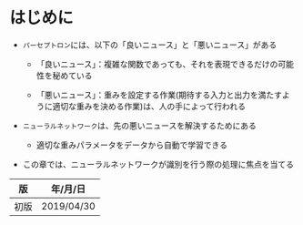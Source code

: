 はじめに
=======

* `パーセプトロン`には、以下の「良いニュース」と「悪いニュース」がある

  * 「良いニュース」：複雑な関数であっても、それを表現できるだけの可能性を秘めている

  * 「悪いニュース」：重みを設定する作業(期待する入力と出力を満たすように適切な重みを決める作業)は、人の手によって行われる

* `ニューラルネットワーク`は、先の悪いニュースを解決するためにある

  * 適切な重みパラメータをデータから自動で学習できる

* この章では、ニューラルネットワークが識別を行う際の処理に焦点を当てる



| 版   | 年/月/日   |
| ---- | ---------- |
| 初版 | 2019/04/30 |
